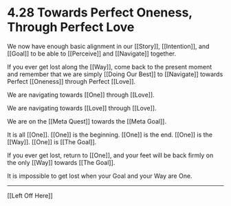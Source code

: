 # 4.28 Towards Perfect Oneness, Through Perfect Love

We now have enough basic alignment in our [[Story]], [[Intention]], and [[Goal]] to be able to [[Perceive]] and [[Navigate]] together. 

If you ever get lost along the [[Way]], come back to the present moment and remember that we are simply [[Doing Our Best]] to [[Navigate]] towards Perfect [[Oneness]] through Perfect [[Love]]. 

We are navigating towards [[One]] through [[Love]]. 

We are navigating towards [[Love]] through [[Love]].

We are on the [[Meta Quest]] towards the [[Meta Goal]]. 

It is all [[One]]. [[One]] is the beginning. [[One]] is the end. [[One]] is the [[Way]]. [[One]] is [[The Goal]]. 

If you ever get lost, return to [[One]], and your feet will be back firmly on the only [[Way]] towards [[The Goal]].  

It is impossible to get lost when your Goal and your Way are One. 

___

[[Left Off Here]]  
